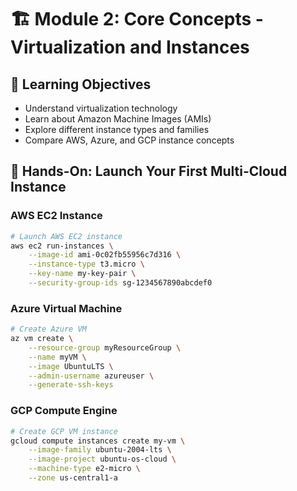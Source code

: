 # 🏗️ Module 2: Core Concepts - Virtualization and Instances

## 🎯 Learning Objectives
- Understand virtualization technology
- Learn about Amazon Machine Images (AMIs)
- Explore different instance types and families
- Compare AWS, Azure, and GCP instance concepts

## 🔧 Hands-On: Launch Your First Multi-Cloud Instance

### AWS EC2 Instance
```bash
# Launch AWS EC2 instance
aws ec2 run-instances \
    --image-id ami-0c02fb55956c7d316 \
    --instance-type t3.micro \
    --key-name my-key-pair \
    --security-group-ids sg-1234567890abcdef0
```

### Azure Virtual Machine
```bash
# Create Azure VM
az vm create \
    --resource-group myResourceGroup \
    --name myVM \
    --image UbuntuLTS \
    --admin-username azureuser \
    --generate-ssh-keys
```

### GCP Compute Engine
```bash
# Create GCP VM instance
gcloud compute instances create my-vm \
    --image-family ubuntu-2004-lts \
    --image-project ubuntu-os-cloud \
    --machine-type e2-micro \
    --zone us-central1-a
```
